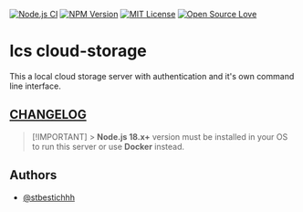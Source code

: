 [![Node.js CI](https://github.com/stbestichhh/lcs-cloud-storage-server/actions/workflows/node.js.yml/badge.svg)](https://github.com/stbestichhh/lcs-cloud-storage-server/actions/workflows/node.js.yml)
[![NPM Version](https://img.shields.io/npm/v/lcs-cloud-storage)](https://www.npmjs.com/package/lcs-cloud-storage)
[![MIT License](https://img.shields.io/badge/License-MIT-green.svg)](LICENSE)
[![Open Source Love](https://badges.frapsoft.com/os/v1/open-source.svg?v=103)](https://github.com/ellerbrock/open-source-badges/)

# lcs cloud-storage

This a local cloud storage server with authentication and it's own command line interface.

## [CHANGELOG](CHANGELOG.md)

> [!IMPORTANT] > **Node.js 18.x+** version must be installed in your OS to run this server or use **Docker** instead.

## Authors

- [@stbestichhh](https://www.github.com/stbestichhh)
